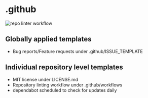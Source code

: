# .github
![repo linter workflow](https://github.com/initialstate/.github/actions/workflows/is-repo-lint.yml/badge.svg)


## Globally applied templates

- Bug reports/Feature requests under .github/ISSUE_TEMPLATE


## Individual repository level templates

- MIT license under LICENSE.md
- Repository linting workflow under .github/workflows
- dependabot scheduled to check for updates daily
